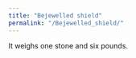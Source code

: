 ```yaml
---
title: "Bejewelled shield"
permalink: "/Bejewelled_shield/"
---
```


It weighs one stone and six pounds.